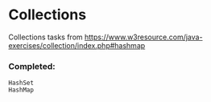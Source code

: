 # Collections
Collections tasks from https://www.w3resource.com/java-exercises/collection/index.php#hashmap

### Completed:
	HashSet
	HashMap

